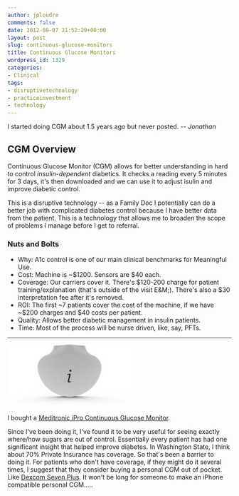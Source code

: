 ```yaml
---
author: jploudre
comments: false
date: 2012-09-07 21:52:29+00:00
layout: post
slug: continuous-glucose-monitors
title: Continuous Glucose Monitors
wordpress_id: 1329
categories:
- Clinical
tags:
- disruptivetechnology
- practiceinvestment
- technology
---
```


I started doing CGM about 1.5 years ago but never posted. -- *Jonathan*


CGM Overview
-----------------------

Continuous Glucose Monitor (CGM) allows for better understanding in hard to control _insulin-dependent_ diabetics. It checks a reading every 5 minutes for 3 days, it's then downloaded and we can use it to adjust isulin and improve diabetic control.

This is a disruptive technology -- as a Family Doc I potentially can do a better job with complicated diabetes control because I have better data from the patient. This is a technology that allows me to broaden the scope of problems I manage before I get to referral.

### Nuts and Bolts

* Why: A1c control is one of our main clinical benchmarks for Meaningful Use.
* Cost: Machine is ~$1200. Sensors are $40 each.
* Coverage: Our carriers cover it. There's $120-200 charge for patient training/explanation (that's outside of the visit E&M;). There's also a $30 interpretation fee after it's removed.
* ROI: The first ~7 patients cover the cost of the machine, if we have ~$200 charges and $40 costs per patient.
* Quality: Allows better diabetic management in insulin patients.
* Time: Most of the process will be nurse driven, like, say, PFTs.

--------------------

![](/files/2012/09/Simple2Start.jpg)

I bought a [Meditronic iPro Continuous Glucose Monitor](http://professional.medtronicdiabetes.com/hcp-products/ipro2).

Since I've been doing it, I've found it to be very useful for seeing exactly where/how sugars are out of control. Essentially every patient has had one significant insight that helped improve diabetes. In Washington State, I think about 70% Private Insurance has coverage. So that's been a barrier to doing it. For patients who don't have coverage, if they might do it several times, I suggest that they consider buying a personal CGM out of pocket. Like [Dexcom Seven Plus](http://www.dexcom.com/seven-plus). It won't be long for someone to make an iPhone compatible personal CGM.....



